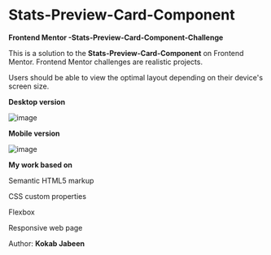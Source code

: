 # Stats-Preview-Card-Component
**Frontend Mentor -Stats-Preview-Card-Component-Challenge**

This is a solution to the **Stats-Preview-Card-Component** on Frontend Mentor. Frontend Mentor challenges are realistic projects.

Users should be able to view the optimal layout depending on their device's screen size.


**Desktop version**

![image](https://github.com/KJabeen/Stats-Preview-Card-Component/assets/126177876/d2cbe720-04c7-406d-b979-88025352ef07)


**Mobile version**

![image](https://github.com/KJabeen/Stats-Preview-Card-Component/assets/126177876/83ae5ac5-5fdc-4a85-a798-d0606f66984c)




**My work based on**

  Semantic HTML5 markup
    
  CSS custom properties

  Flexbox
  
  Responsive web page


Author:
**Kokab Jabeen**
